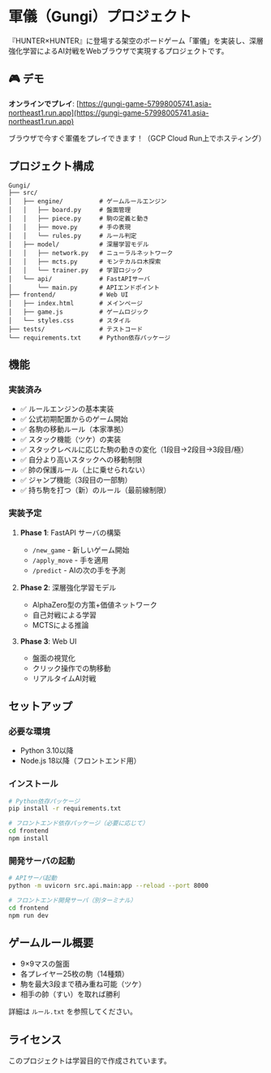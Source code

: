 # 軍儀（Gungi）プロジェクト

『HUNTER×HUNTER』に登場する架空のボードゲーム「軍儀」を実装し、深層強化学習によるAI対戦をWebブラウザで実現するプロジェクトです。

## 🎮 デモ

**オンラインでプレイ**: [https://gungi-game-57998005741.asia-northeast1.run.app](https://gungi-game-57998005741.asia-northeast1.run.app)

ブラウザで今すぐ軍儀をプレイできます！（GCP Cloud Run上でホスティング）

## プロジェクト構成

```
Gungi/
├── src/
│   ├── engine/          # ゲームルールエンジン
│   │   ├── board.py     # 盤面管理
│   │   ├── piece.py     # 駒の定義と動き
│   │   ├── move.py      # 手の表現
│   │   └── rules.py     # ルール判定
│   ├── model/           # 深層学習モデル
│   │   ├── network.py   # ニューラルネットワーク
│   │   ├── mcts.py      # モンテカルロ木探索
│   │   └── trainer.py   # 学習ロジック
│   └── api/             # FastAPIサーバ
│       └── main.py      # APIエンドポイント
├── frontend/            # Web UI
│   ├── index.html       # メインページ
│   ├── game.js          # ゲームロジック
│   └── styles.css       # スタイル
├── tests/               # テストコード
└── requirements.txt     # Python依存パッケージ
```

## 機能

### 実装済み
- ✅ ルールエンジンの基本実装
- ✅ 公式初期配置からのゲーム開始
- ✅ 各駒の移動ルール（本家準拠）
- ✅ スタック機能（ツケ）の実装
- ✅ スタックレベルに応じた駒の動きの変化（1段目→2段目→3段目/極）
- ✅ 自分より高いスタックへの移動制限
- ✅ 帥の保護ルール（上に乗せられない）
- ✅ ジャンプ機能（3段目の一部駒）
- ✅ 持ち駒を打つ（新）のルール（最前線制限）

### 実装予定
1. **Phase 1**: FastAPI サーバの構築
   - `/new_game` - 新しいゲーム開始
   - `/apply_move` - 手を適用
   - `/predict` - AIの次の手を予測

2. **Phase 2**: 深層強化学習モデル
   - AlphaZero型の方策+価値ネットワーク
   - 自己対戦による学習
   - MCTSによる推論

3. **Phase 3**: Web UI
   - 盤面の視覚化
   - クリック操作での駒移動
   - リアルタイムAI対戦

## セットアップ

### 必要な環境
- Python 3.10以降
- Node.js 18以降（フロントエンド用）

### インストール

```bash
# Python依存パッケージ
pip install -r requirements.txt

# フロントエンド依存パッケージ（必要に応じて）
cd frontend
npm install
```

### 開発サーバの起動

```bash
# APIサーバ起動
python -m uvicorn src.api.main:app --reload --port 8000

# フロントエンド開発サーバ（別ターミナル）
cd frontend
npm run dev
```

## ゲームルール概要

- 9×9マスの盤面
- 各プレイヤー25枚の駒（14種類）
- 駒を最大3段まで積み重ね可能（ツケ）
- 相手の帥（すい）を取れば勝利

詳細は `ルール.txt` を参照してください。

## ライセンス

このプロジェクトは学習目的で作成されています。
